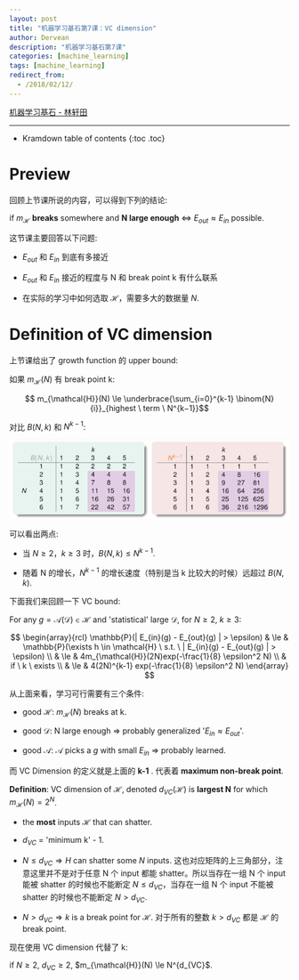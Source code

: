 ```yaml
---
layout: post
title: "机器学习基石第7课：VC dimension"
author: Dervean
description: "机器学习基石第7课"
categories: [machine_learning]
tags: [machine_learning]
redirect_from:
  - /2018/02/12/
---
```


[机器学习基石 - 林轩田](https://www.csie.ntu.edu.tw/~htlin/course/mlfound17fall/)

---

* Kramdown table of contents
{:toc .toc}

# Preview

回顾上节课所说的内容，可以得到下列的结论:

if $m_{\mathcal{H}}$ **breaks** somewhere and **N large enough**  $\Leftrightarrow$  $E_{out} \approx E_{in}$ possible.

这节课主要回答以下问题:

- $E_{out}$ 和 $E_{in}$ 到底有多接近

- $E_{out}$ 和 $E_{in}$ 接近的程度与 N 和 break point k 有什么联系

- 在实际的学习中如何选取 $\mathcal{H}$，需要多大的数据量 $N$.

# Definition of VC dimension

上节课给出了 growth function 的 upper bound:

如果 $m_{\mathcal{H}}(N)$ 有 break point k:

$$ m_{\mathcal{H}}(N) \le \underbrace{\sum_{i=0}^{k-1} \binom{N}{i}}_{highest \ term \ N^{k−1}}$$

对比 $B(N,k)$ 和 $N^{k-1}$:

![vc-dimension-definition-1](/images/ML/vc-dimension-definition-1.png "vc dimention definition")

可以看出两点:

- 当 $N \ge 2$，$k \ge 3$ 时，$B(N,k) \le N^{k-1}$.

- 随着 N 的增长，$N^{k-1}$ 的增长速度（特别是当 k 比较大的时候）远超过 $B(N,k)$.

下面我们来回顾一下 VC bound:

For any $g = \mathcal{A}(\mathcal{D}) \in \mathcal{H}$ and 'statistical' large $\mathcal{D}$, for $N \ge 2$, $k \ge 3$:

$$
\begin{array}{rcl}
\mathbb{P}(| E_{in}(g) - E_{out}(g) | > \epsilon) 	& 	\le 	&	\mathbb{P}(\exists h \in \mathcal{H} \ s.t. \ | E_{in}(g) - E_{out}(g) | > \epsilon) 	\\
													& 	\le 	&	4m_{\mathcal{H}}(2N)exp(-\frac{1}{8} \epsilon^2 N) 										\\
													& 	if \ k \ exists																						\\
													& 	\le 	& 4(2N)^{k-1} exp(-\frac{1}{8} \epsilon^2 N)
\end{array}
$$

从上面来看，学习可行需要有三个条件:

- good $\mathcal{H}$: $m_{\mathcal{H}}(N)$ breaks at k.

- good $\mathcal{D}$: N large enough $\Rightarrow$ probably generalized '$E_{in} \approx E_{out}$'.

- good $\mathcal{A}$: $\mathcal{A}$ picks a $g$ with small $E_{in}$ $\Rightarrow$ probably learned.

而 VC Dimension 的定义就是上面的  **k-1**  . 代表着 **maximum non-break point**.

**Definition**: VC dimension of $\mathcal{H}$, denoted $d_{VC}(\mathcal{H})$ is **largest N** for which $m_{\mathcal{H}}(N) = 2^N$.

- the **most** inputs $\mathcal{H}$ that can shatter.

- $d_{VC}$ = 'minimum k' - 1.

- $N \le d_{VC} \Rightarrow H$ can shatter some $N$ inputs. 这也对应矩阵的上三角部分，注意这里并不是对于任意 N 个 input 都能 shatter。所以当存在一组 N 个 input 能被 shatter 的时候也不能断定 $N \le d_{VC}$，当存在一组 N 个 input 不能被 shatter 的时候也不能断定 $N > d_{VC}$.

- $N > d_{VC} \Rightarrow k$ is a break point for $\mathcal{H}$. 对于所有的整数 $k > d_{VC}$ 都是 $\mathcal{H}$ 的 break point.

现在使用 VC dimension 代替了 k:

if $N \ge 2$, $d_{VC} \ge 2$, $m_{\mathcal{H}}(N) \le N^{d_{VC}$.

 



















